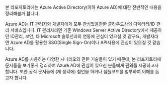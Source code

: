 본 리포지토리에는 Azure Active Directory(이하 Azure AD)에 대한 전반적인 내용을 정리해볼까 합니다. 

Azure AD는 IT 관리자와 개발자에게 모두 관심있을만한 클라우드상의 디렉터리/ID 관리 서비스입니다. 
IT 관리자라면 기존 Windows Server Active Directory에서 제공하던 ID관리, 보안, 타 Microsoft 솔루션과의 연동에 관심이 있으실 것 같구요, 개발자라면 Azure AD를 활용한 SSO(Single Sign-On)이나 API사용에 관심이 있으실 것 같습니다.

Azure AD를 사용하는 다양한 시나리오와 관련 기술들이 있기 때문에, 본 리포지토리에 문서들을 보기좋게 정리하여 Azure AD에 관심이 있으신 분들에게 편의를 제공하고자 합니다. 또한 공식 문서들에 (제 생각에) 첨언을 하거나 샘플코드를 첨부하여 이해를 돕고자 합니다.
